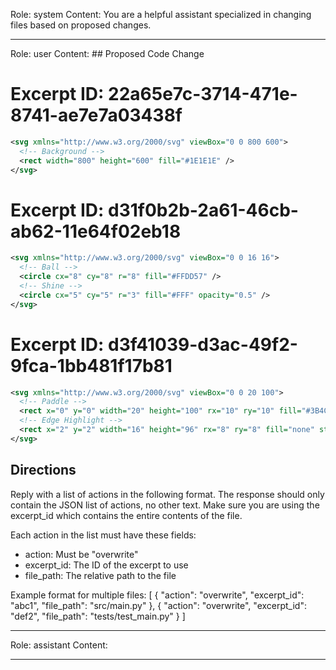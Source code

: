 Role: system
Content: You are a helpful assistant specialized in changing files based on proposed changes.
__________________
Role: user
Content: ## Proposed Code Change
# Excerpt ID: 22a65e7c-3714-471e-8741-ae7e7a03438f
```svg assets/svgs/background.svg
<svg xmlns="http://www.w3.org/2000/svg" viewBox="0 0 800 600">
  <!-- Background -->
  <rect width="800" height="600" fill="#1E1E1E" />
</svg>
```

# Excerpt ID: d31f0b2b-2a61-46cb-ab62-11e64f02eb18
```svg assets/svgs/ball.svg
<svg xmlns="http://www.w3.org/2000/svg" viewBox="0 0 16 16">
  <!-- Ball -->
  <circle cx="8" cy="8" r="8" fill="#FFDD57" />
  <!-- Shine -->
  <circle cx="5" cy="5" r="3" fill="#FFF" opacity="0.5" />
</svg>
```

# Excerpt ID: d3f41039-d3ac-49f2-9fca-1bb481f17b81
```svg assets/svgs/paddle.svg
<svg xmlns="http://www.w3.org/2000/svg" viewBox="0 0 20 100">
  <!-- Paddle -->
  <rect x="0" y="0" width="20" height="100" rx="10" ry="10" fill="#3B4CCA" />
  <!-- Edge Highlight -->
  <rect x="2" y="2" width="16" height="96" rx="8" ry="8" fill="none" stroke="#FFF" stroke-width="1" opacity="0.3" />
</svg>
```

## Directions
Reply with a list of actions in the following format. The response should only contain the JSON list of actions, no other text.
Make sure you are using the excerpt_id which contains the entire contents of the file.

Each action in the list must have these fields:
- action: Must be "overwrite"
- excerpt_id: The ID of the excerpt to use
- file_path: The relative path to the file

Example format for multiple files:
[
    {
        "action": "overwrite",
        "excerpt_id": "abc1",
        "file_path": "src/main.py"
    },
    {
        "action": "overwrite",
        "excerpt_id": "def2",
        "file_path": "tests/test_main.py"
    }
]
__________________
Role: assistant
Content: 
__________________
